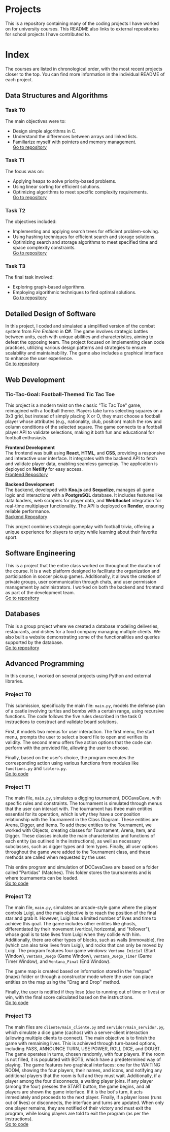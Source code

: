 # Projects
This is a repository containing many of the coding projects I have worked on for university courses. This README also links to external repositories for school projects I have contributed to.

# Index
The courses are listed in chronological order, with the most recent projects closer to the top. You can find more information in the individual README of each project.

## Data Structures and Algorithms ##

### Task T0
The main objectives were to:
- Design simple algorithms in C.
- Understand the differences between arrays and linked lists.
- Familiarize myself with pointers and memory management.  
[Go to repository](https://github.com/IIC2133-PUC/T0-2024-2-sebastianval22)

### Task T1
The focus was on:
- Applying heaps to solve priority-based problems.
- Using linear sorting for efficient solutions.
- Optimizing algorithms to meet specific complexity requirements.  
[Go to repository](https://github.com/IIC2133-PUC/T1-2024-2-sebastianval22)

### Task T2
The objectives included:
- Implementing and applying search trees for efficient problem-solving.
- Using hashing techniques for efficient search and storage solutions.
- Optimizing search and storage algorithms to meet specified time and space complexity constraints.  
[Go to repository](https://github.com/IIC2133-PUC/T2-2024-2-sebastianval22)

### Task T3
The final task involved:
- Exploring graph-based algorithms.
- Employing algorithmic techniques to find optimal solutions.  
[Go to repository](https://github.com/IIC2133-PUC/T3-2024-2-sebastianval22)

## Detailed Design of Software
In this project, I coded and simulated a simplified version of the combat system from *Fire Emblem* in **C#**. The game involves strategic battles between units, each with unique abilities and characteristics, aiming to defeat the opposing team. The project focused on implementing clean code practices, utilizing various design patterns and strategies to ensure scalability and maintainability. The game also includes a graphical interface to enhance the user experience.  
[Go to repository](https://github.com/sebastianval22/Proyecto_Fire-Emblem_DDS)

## Web Development

### Tic-Tac-Goal: Football-Themed Tic Tac Toe
This project is a modern twist on the classic "Tic Tac Toe" game, reimagined with a football theme. Players take turns selecting squares on a 3x3 grid, but instead of simply placing X or O, they must choose a football player whose attributes (e.g., nationality, club, position) match the row and column conditions of the selected square. The game connects to a football player API to validate selections, making it both fun and educational for football enthusiasts.

**Frontend Development**  
The frontend was built using **React**, **HTML**, and **CSS**, providing a responsive and interactive user interface. It integrates with the backend API to fetch and validate player data, enabling seamless gameplay. The application is deployed on **Netlify** for easy access.  
[Frontend Repository](https://github.com/IIC2513/PichangasYa_frontend_24-2)

**Backend Development**  
The backend, developed with **Koa.js** and **Sequelize**, manages all game logic and interactions with a **PostgreSQL** database. It includes features like data loaders, web scrapers for player data, and **WebSocket** integration for real-time multiplayer functionality. The API is deployed on **Render**, ensuring reliable performance.  
[Backend Repository](https://github.com/IIC2513/PichangasYa_backend_24-2)

This project combines strategic gameplay with football trivia, offering a unique experience for players to enjoy while learning about their favorite sport.

## Software Engineering
This is a project that the entire class worked on throughout the duration of the course. It is a web platform designed to facilitate the organization and participation in soccer pickup games. Additionally, it allows the creation of private groups, user communication through chats, and user permission management by administrators. I worked on both the backend and frontend as part of the development team.  
[Go to repository](https://github.com/IIC2143/2024-1-grupo-12)

## Databases
This is a group project where we created a database modeling deliveries, restaurants, and dishes for a food company managing multiple clients. We also built a website demonstrating some of the functionalities and queries supported by the database.  
[Go to repository](https://github.com/ilungenstrass/Proyecto-BD-52)

## Advanced Programming
In this course, I worked on several projects using Python and external libraries.

### Project T0
This submission, specifically the main file: `main.py`, models the defense plan of a castle involving turtles and bombs with a certain range, using recursive functions. The code follows the five rules described in the task 0 instructions to construct and validate board solutions.

First, it models two menus for user interaction. The first menu, the start menu, prompts the user to select a board file to open and verifies its validity. The second menu offers five action options that the code can perform with the provided file, allowing the user to choose.

Finally, based on the user's choice, the program executes the corresponding action using various functions from modules like `functions.py` and `tablero.py`.  
[Go to code](https://github.com/sebastianval22/school-projects/tree/main/Advanced%20Programming%20Projects/T0)

### Project T1
The main file, `main.py`, simulates a digging tournament, DCCavaCava, with specific rules and constraints. The tournament is simulated through menus that the user can interact with. The tournament has three main entities essential for its operation, which is why they have a composition relationship with the Tournament in the Class Diagram. These entities are Arena, Digger, and Items. To add these entities to the Tournament, we worked with Objects, creating classes for Tournament, Arena, Item, and Digger. These classes include the main characteristics and functions of each entity (as outlined in the instructions), as well as necessary subclasses, such as digger types and item types. Finally, all user options throughout the game were added to the Tournament class, and these methods are called when requested by the user.

This entire program and simulation of DCCavaCava are based on a folder called "Partidas" (Matches). This folder stores the tournaments and is where tournaments can be loaded.  
[Go to code](https://github.com/sebastianval22/school-projects/tree/main/Advanced%20Programming%20Projects/T1)

### Project T2
The main file, `main.py`, simulates an arcade-style game where the player controls Luigi, and the main objective is to reach the position of the final star and grab it. However, Luigi has a limited number of lives and time to achieve this goal. The game includes other entities like ghosts, differentiated by their movement (vertical, horizontal, and "follower"), whose goal is to take lives from Luigi when they collide with him. Additionally, there are other types of blocks, such as walls (immovable), fire (which can also take lives from Luigi), and rocks that can only be moved by Luigi. The program features four game windows: `Ventana_Inicial` (Start Window), `Ventana_Juego` (Game Window), `Ventana_Juego_Timer` (Game Timer Window), and `Ventana_Final` (End Window).

The game map is created based on information stored in the "mapas" (maps) folder or through a constructor mode where the user can place entities on the map using the "Drag and Drop" method.

Finally, the user is notified if they lose (due to running out of time or lives) or win, with the final score calculated based on the instructions.  
[Go to code](https://github.com/sebastianval22/school-projects/tree/main/Advanced%20Programming%20Projects/T2)

### Project T3
The main files are `cliente/main_cliente.py` and `servidor/main_servidor.py`, which simulate a dice game (cachos) with a server-client interaction (allowing multiple clients to connect). The main objective is to finish the game with remaining lives. This is achieved through turn-based options, including PASS, ANNOUNCE TURN, USE POWER, ROLL DICE, and DOUBT. The game operates in turns, chosen randomly, with four players. If the room is not filled, it is populated with BOTS, which have a predetermined way of playing. The game features two graphical interfaces: one for the WAITING ROOM, showing the four players, their names, and icons, and notifying any additional players that the room is full and they must wait. Additionally, if a player among the four disconnects, a waiting player joins. If any player (among the four) presses the START button, the game begins, and all players are shown the game interface. If it is the bot's turn, it acts immediately and proceeds to the next player. Finally, if a player loses (runs out of lives) or disconnects, the interface and turns are updated. When only one player remains, they are notified of their victory and must exit the program, while losing players are told to exit the program (as per the instructions).  
[Go to code](https://github.com/sebastianval22/school-projects/tree/main/Advanced%20Programming%20Projects/T3)
